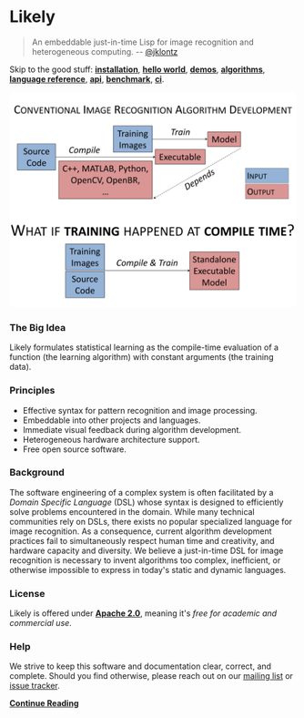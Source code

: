Likely
======
> An embeddable just-in-time Lisp for image recognition and heterogeneous computing.
> -- [@jklontz](https://github.com/jklontz)

Skip to the good stuff: **[installation](?href=README.md)**,
                        **[hello world](?href=share/likely/hello_world/README.md)**,
                        **[demos](?href=demos)**,
                        **[algorithms](?href=algorithms)**,
                        **[language reference](https://s3.amazonaws.com/liblikely/latex/standard.pdf)**,
                        **[api](https://s3.amazonaws.com/liblikely/doxygen/index.html)**,
                        **[benchmark](?href=benchmark)**,
                        **[ci](http://ci.liblikely.org/waterfall)**.

<img src="/share/likely/WhatIf.svg" width="768">

### The Big Idea
Likely formulates statistical learning as the compile-time evaluation of a function (the learning algorithm) with constant arguments (the training data).

### Principles
 - Effective syntax for pattern recognition and image processing.
 - Embeddable into other projects and languages.
 - Immediate visual feedback during algorithm development.
 - Heterogeneous hardware architecture support.
 - Free open source software.

### Background
The software engineering of a complex system is often facilitated by a _Domain Specific Language_ (DSL) whose syntax is designed to efficiently solve problems encountered in the domain.
While many technical communities rely on DSLs, there exists no popular specialized language for image recognition.
As a consequence, current algorithm development practices fail to simultaneously respect human time and creativity, and hardware capacity and diversity.
We believe a just-in-time DSL for image recognition is necessary to invent algorithms too complex, inefficient, or otherwise impossible to express in today's static and dynamic languages.

### License
Likely is offered under **[Apache 2.0](LICENSE.txt)**, meaning it's *free for academic and commercial use*.

### Help
We strive to keep this software and documentation clear, correct, and complete. Should you find otherwise, please reach out on our [mailing list](https://groups.google.com/forum/#!forum/likely-dev) or [issue tracker](https://github.com/biometrics/likely/issues).

**[Continue Reading](https://s3.amazonaws.com/liblikely/latex/standard.pdf)**
